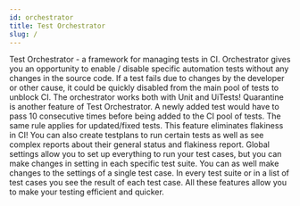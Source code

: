 ```yaml
---
id: orchestrator
title: Test Orchestrator
slug: /
---
```


Test Orchestrator - a framework for managing tests in CI. Orchestrator gives you an opportunity to enable / disable specific automation tests without any changes in the source code. If a test fails due to changes by the developer or other cause, it could be quickly disabled from the main pool of tests to unblock CI. The orchestrator works both with Unit and UiTests! Quarantine is another feature of Test Orchestrator. A newly added test would have to pass 10 consecutive times before being added to the CI pool of tests. The same rule applies for updated/fixed tests. This feature eliminates flakiness in CI!
You can also create testplans to run certain tests as well as see complex reports about their general status and flakiness report.
Global settings allow you to set up everything to run your test cases, but you can make changes in setting in each specific test suite. You can as well make changes to the settings of a single test case.
In every test suite or in a list of test cases you see the result of each test case.
All these features allow you to make your testing efficient and quicker.
